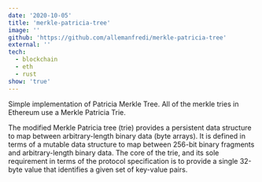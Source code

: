 ```yaml
---
date: '2020-10-05'
title: 'merkle-patricia-tree'
image: ''
github: 'https://github.com/allemanfredi/merkle-patricia-tree'
external: ''
tech:
  - blockchain
  - eth
  - rust
show: 'true'
---
```


Simple implementation of Patricia Merkle Tree. All of the merkle tries in Ethereum use a Merkle Patricia Trie.

The modified Merkle Patricia tree (trie) provides a persistent data structure to map between arbitrary-length binary data (byte arrays). It is defined in terms of a mutable data structure to map between 256-bit binary fragments and arbitrary-length binary data. The core of the trie, and its sole requirement in terms of the protocol specification is to provide a single 32-byte value that identifies a given set of key-value pairs.
